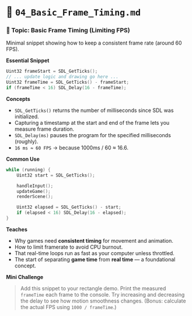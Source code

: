 # 🧩 `04_Basic_Frame_Timing.md`

### 🧩 Topic: Basic Frame Timing (Limiting FPS)

Minimal snippet showing how to keep a consistent frame rate (around 60 FPS).

**Essential Snippet**

```cpp
Uint32 frameStart = SDL_GetTicks();
// ... update logic and drawing go here ...
Uint32 frameTime = SDL_GetTicks() - frameStart;
if (frameTime < 16) SDL_Delay(16 - frameTime);
```

**Concepts**

- `SDL_GetTicks()` returns the number of milliseconds since SDL was initialized.
- Capturing a timestamp at the start and end of the frame lets you measure frame duration.
- `SDL_Delay(ms)` pauses the program for the specified milliseconds (roughly).
- `16 ms ≈ 60 FPS` → because 1000ms / 60 ≈ 16.6.

**Common Use**

```cpp
while (running) {
    Uint32 start = SDL_GetTicks();

    handleInput();
    updateGame();
    renderScene();

    Uint32 elapsed = SDL_GetTicks() - start;
    if (elapsed < 16) SDL_Delay(16 - elapsed);
}
```

**Teaches**

- Why games need **consistent timing** for movement and animation.
- How to limit framerate to avoid CPU burnout.
- That real-time loops run as fast as your computer unless throttled.
- The start of separating **game time** from **real time** — a foundational concept.

**Mini Challenge**

> Add this snippet to your rectangle demo.
> Print the measured `frameTime` each frame to the console.
> Try increasing and decreasing the delay to see how motion smoothness changes.
> (Bonus: calculate the actual FPS using `1000 / frameTime`.)
